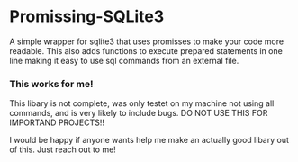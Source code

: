 # Promissing-SQLite3

A simple wrapper for sqlite3 that uses promisses to make your code more readable.
This also adds functions to execute prepared statements in one line making it easy to use sql commands from an external file.

### This works for me!
This libary is not complete, was only testet on my machine not using all commands, and is very likely to include bugs.
DO NOT USE THIS FOR IMPORTAND PROJECTS!!

I would be happy if anyone wants help me make an actually good libary out of this. Just reach out to me!
